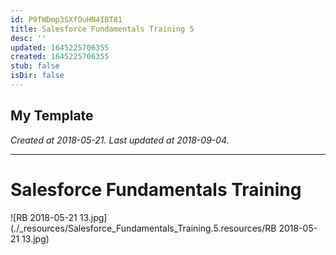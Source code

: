 ```yaml
---
id: P9fWDmp3SXfOuHN4IBT81
title: Salesforce Fundamentals Training 5
desc: ''
updated: 1645225706355
created: 1645225706355
stub: false
isDir: false
---
```

My Template
---

_Created at 2018-05-21._
_Last updated at 2018-09-04._




---

# Salesforce Fundamentals Training


![RB 2018-05-21 13.jpg](./_resources/Salesforce_Fundamentals_Training.5.resources/RB 2018-05-21 13.jpg)

